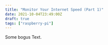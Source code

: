 ```yaml
---
title: "Monitor Your Internet Speed (Part 1)"
date: 2021-10-04T23:49:00Z
draft: true
tags: ["raspberry-pi"]
---
```


Some bogus Text.